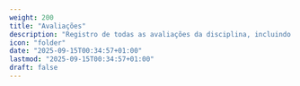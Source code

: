 ```yaml
---
weight: 200
title: "Avaliações"
description: "Registro de todas as avaliações da disciplina, incluindo datas previstas, tipos de avaliação e critérios de correção."
icon: "folder"
date: "2025-09-15T00:34:57+01:00"
lastmod: "2025-09-15T00:34:57+01:00"
draft: false
---
```

